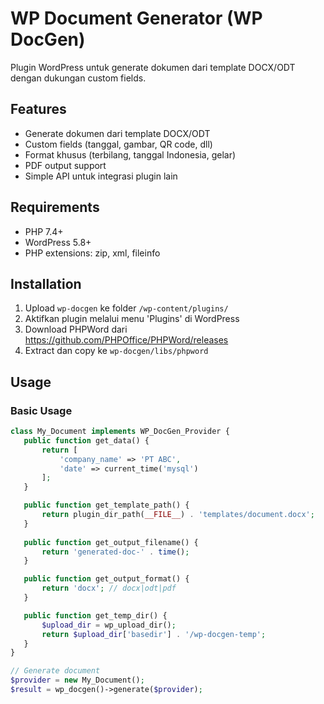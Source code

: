 # WP Document Generator (WP DocGen)

Plugin WordPress untuk generate dokumen dari template DOCX/ODT dengan dukungan custom fields.

## Features

- Generate dokumen dari template DOCX/ODT
- Custom fields (tanggal, gambar, QR code, dll)
- Format khusus (terbilang, tanggal Indonesia, gelar) 
- PDF output support
- Simple API untuk integrasi plugin lain

## Requirements

- PHP 7.4+ 
- WordPress 5.8+
- PHP extensions: zip, xml, fileinfo

## Installation

1. Upload `wp-docgen` ke folder `/wp-content/plugins/`
2. Aktifkan plugin melalui menu 'Plugins' di WordPress
3. Download PHPWord dari https://github.com/PHPOffice/PHPWord/releases
4. Extract dan copy ke `wp-docgen/libs/phpword`

## Usage

### Basic Usage

```php
class My_Document implements WP_DocGen_Provider {
   public function get_data() {
       return [
           'company_name' => 'PT ABC',
           'date' => current_time('mysql')
       ];
   }

   public function get_template_path() {
       return plugin_dir_path(__FILE__) . 'templates/document.docx';
   }
   
   public function get_output_filename() {
       return 'generated-doc-' . time();  
   }

   public function get_output_format() {
       return 'docx'; // docx|odt|pdf
   }

   public function get_temp_dir() {
       $upload_dir = wp_upload_dir();
       return $upload_dir['basedir'] . '/wp-docgen-temp';
   }
}

// Generate document
$provider = new My_Document();
$result = wp_docgen()->generate($provider);

